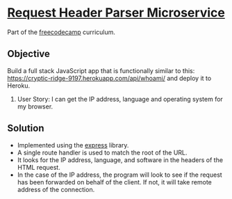 # [Request Header Parser Microservice](https://www.freecodecamp.com/challenges/request-header-parser-microservice)

Part of the [freecodecamp](https://www.freecodecamp.com) curriculum.

## Objective

Build a full stack JavaScript app that is functionally similar to this: https://cryptic-ridge-9197.herokuapp.com/api/whoami/ and deploy it to Heroku.

1. User Story: I can get the IP address, language and operating system for my browser.

## Solution

* Implemented using the [express](http://expressjs.com/) library.
* A single route handler is used to match the root of the URL.
* It looks for the IP address, language, and software in the headers of the HTML request.
* In the case of the IP address, the program will look to see if the request has been forwarded on behalf of the client. If not, it will take remote address of the connection.
